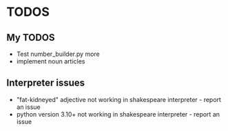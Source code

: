 # TODOS
## My TODOS
- Test number_builder.py more
- implement noun articles

## Interpreter issues
- "fat-kidneyed" adjective not working in shakespeare interpreter - report an issue
- python version 3.10+ not working in shakespeare interpreter - report an issue
